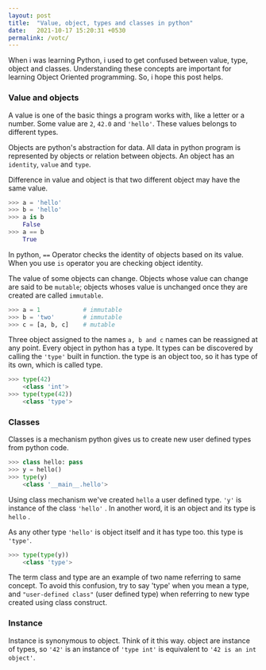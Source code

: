 ```yaml
---
layout: post
title:  "Value, object, types and classes in python"
date:   2021-10-17 15:20:31 +0530
permalink: /votc/
---
```


When i was learning Python, i used to get confused between value, type, object and classes. Understanding these concepts are important for learning Object Oriented programming. So, i hope this post helps.

### Value and objects

A value is one of the basic things a program works with, like a letter or a number.
Some value are `2`, `42.0` and `'hello'`. These values belongs to different types.

Objects are python's abstraction for data. All data in python program is represented by objects or relation between objects. An object has an `identity`, `value` and `type`.

Difference in value and object is that two different object may have the same value.

``` python
>>> a = 'hello'
>>> b = 'hello'
>>> a is b
    False
>>> a == b 
    True
```
In python, `==` Operator checks the identity of objects based on its value. When you use `is` operator you are checking object identity.

The value of some objects can change. Objects whose value can change are said to be `mutable`; objects whoses value is unchanged once they are created are called `immutable`.

``` python
>>> a = 1            # immutable
>>> b = 'two'        # immutable
>>> c = [a, b, c]    # mutable 
```
Three object assigned to the names `a, b and c`  names can be reassigned at any point.
Every object in python has a type. It types can be discovered by calling the `'type'` built in function. the type is an object too, so it has type of its own, which is called type.

``` python
>>> type(42)
    <class 'int'>
>>> type(type(42))
    <class 'type'>
```

### Classes
Classes is a mechanism python gives us to create new user defined types from python code.

``` python
>>> class hello: pass
>>> y = hello()
>>> type(y)
    <class '__main__.hello'>
```

Using class mechanism we've created `hello` a user defined type. `'y'` is instance of the class `'hello'` . In another word, it is an object and its type is `hello` .

As any other type `'hello'` is object itself and it has type too. this type is `'type'`.

``` python
>>> type(type(y))
    <class 'type'>
```

The term class and type are an example of two name referring to same concept.
To avoid this confusion, try to say 'type' when you mean a type, and `"user-defined class"` (user defined type) when referring to new type created using class construct.

### Instance 

Instance is synonymous to object. Think of it this way. object are instance of types, so `'42'` is an instance of `'type int'` is equivalent to `'42 is an int object'`.